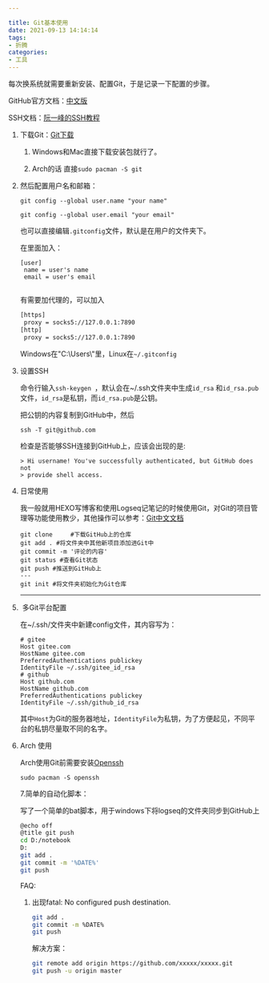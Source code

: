 ```yaml
---

title: Git基本使用
date: 2021-09-13 14:14:14
tags: 
- 折腾
categories: 
- 工具
---
```

每次换系统就需要重新安装、配置Git，于是记录一下配置的步骤。

GitHub官方文档：[中文版](https://docs.github.com/cn/github/getting-started-with-github/using-git)

SSH文档：[阮一峰的SSH教程](http://wangdoc.com/ssh)

1. 下载Git：[Git下载](https://git-scm.com/downloads) 

   1. Windows和Mac直接下载安装包就行了。

   2. Arch的话 直接`sudo pacman -S git`  

2. 然后配置用户名和邮箱：

   ```
   git config --global user.name "your name"
   ```

   ```
   git config --global user.email "your email"
   ```

   也可以直接编辑`.gitconfig`文件，默认是在用户的文件夹下。

   在里面加入：

   ```
   [user]
   	name = user's name
   	email = user's email
 
   ```
   有需要加代理的，可以加入
   ```bash
   [https]
   	proxy = socks5://127.0.0.1:7890
   [http]
   	proxy = socks5://127.0.0.1:7890
   ```

   Windows在"C:\Users\\"里，Linux在`~/.gitconfig`

 3. 设置SSH

    命令行输入`ssh-keygen `，默认会在~/.ssh文件夹中生成`id_rsa` 和`id_rsa.pub`文件，`id_rsa`是私钥，而`id_rsa.pub`是公钥。

    把公钥的内容复制到GitHub中，然后

    ```
    ssh -T git@github.com
    ```

    检查是否能够SSH连接到GitHub上，应该会出现的是:

    ```
    > Hi username! You've successfully authenticated, but GitHub does not
    > provide shell access.
    ```

    

4. 日常使用

   我一般就用HEXO写博客和使用Logseq记笔记的时候使用Git，对Git的项目管理等功能使用教少，其他操作可以参考：[Git中文文档](https://git-scm.com/book/zh/v2)

   ```
   git clone   	 #下载GitHub上的仓库
   git add . #将文件夹中其他新项目添加进Git中
   git commit -m '评论的内容'
   git status #查看Git状态
   git push #推送到GitHub上
   ---
   git init #将文件夹初始化为Git仓库
   ```

   ---

5. ​	多Git平台配置

   在~/.ssh/文件夹中新建config文件，其内容写为：

   ```
   # gitee
   Host gitee.com
   HostName gitee.com
   PreferredAuthentications publickey
   IdentityFile ~/.ssh/gitee_id_rsa
   # github
   Host github.com
   HostName github.com
   PreferredAuthentications publickey
   IdentityFile ~/.ssh/github_id_rsa
   ```

   其中`Host`为Git的服务器地址，`IdentityFile`为私钥，为了方便起见，不同平台的私钥尽量取不同的名字。

6. Arch 使用

   Arch使用Git前需要安装[Openssh](https://wiki.archlinux.org/title/OpenSSH#Installation)

   ```
   sudo pacman -S openssh
   ```

   7.简单的自动化脚本：

   写了一个简单的bat脚本，用于windows下将logseq的文件夹同步到GitHub上

   ```bash
   @echo off
   @title git push
   cd D:/notebook
   D:
   git add .
   git commit -m '%DATE%'
   git push
   ```

   FAQ:

   1. 出现fatal: No configured push destination.

      ```bash
      git add .
      git commit -m %DATE%
      git push
      ```

      解决方案：

      ```bash
      git remote add origin https://github.com/xxxxx/xxxxx.git 
      git push -u origin master
      ```

      